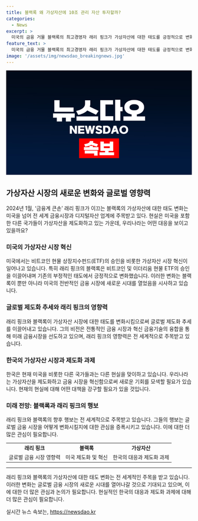 ```yaml
---
title: 블랙록 왜 가상자산에 10조 관리 자산 투자할까?
categories:
  - News
excerpt: >
  미국의 금융 거물 블랙록의 최고경영자 래리 핑크가 가상자산에 대한 태도를 긍정적으로 변화시켰다. 그는 비트코인 및 이더리움 현물 ETF를 통해 가상자산 시장에 진입했으며, 전통 자산의 토큰화와 가상자산과의 융합에 집중하고 있다. 이러한 동향은 미국을 포함한 다른 국가들에서도 가상자산을 제도권으로 수용하고 있는 가운데, 한국의 가상자산 규제에 아쉬움을 표현하며, 글로벌 금융시장의 흐름을 주목할 필요가 있다. 
feature_text: >
  미국의 금융 거물 블랙록의 최고경영자 래리 핑크가 가상자산에 대한 태도를 긍정적으로 변화시켰다. 그는 비트코인 및 이더리움 현물 ETF를 통해 가상자산 시장에 진입했으며, 전통 자산의 토큰화와 가상자산과의 융합에 집중하고 있다. 이러한 동향은 미국을 포함한 다른 국가들에서도 가상자산을 제도권으로 수용하고 있는 가운데, 한국의 가상자산 규제에 아쉬움을 표현하며, 글로벌 금융시장의 흐름을 주목할 필요가 있다. 
image: '/assets/img/newsdao_breakingnews.jpg'
---
```


<p><img src="/assets/img/newsdao_breakingnews.jpg" alt="cryptoinkorea 속보" /></p>

<h2 data-ke-size="size26">가상자산 시장의 새로운 변화와 글로벌 영향력</h2>

<p data-ke-size="size16">2024년 1월, ‘금융계 큰손’ 래리 핑크가 이끄는 블랙록의 가상자산에 대한 태도 변화는 미국을 넘어 전 세계 금융시장과 디지털자산 업계에 주목받고 있다. 현실은 미국을 포함한 다른 국가들이 가상자산을 제도화하고 있는 가운데, 우리나라는 어떤 대응을 보이고 있을까요?</p>

<h3 data-ke-size="size24">미국의 가상자산 시장 혁신</h3>

<p data-ke-size="size16">미국에서는 비트코인 현물 상장지수펀드(ETF)의 승인을 비롯한 가상자산 시장 혁신이 일어나고 있습니다. 특히 래리 핑크의 블랙록은 비트코인 및 이더리움 현물 ETF의 승인을 이끌어내며 기존의 부정적인 태도에서 긍정적으로 변화했습니다. 이러한 변화는 블랙록이 뿐만 아니라 미국의 전반적인 금융 시장에 새로운 시대를 열었음을 시사하고 있습니다.</p>

<h3 data-ke-size="size24">글로벌 제도화 추세와 래리 핑크의 영향력</h3>

<p data-ke-size="size16">래리 핑크와 블랙록이 가상자산 시장에 대한 태도를 변화시킴으로써 글로벌 제도화 추세를 이끌어내고 있습니다. 그의 비전은 전통적인 금융 시장과 혁신 금융기술의 융합을 통해 미래 금융시장을 선도하고 있으며, 래리 핑크의 영향력은 전 세계적으로 주목받고 있습니다.</p>

<h3 data-ke-size="size24">한국의 가상자산 시장과 제도화 과제</h3>

<p data-ke-size="size16">한국은 현재 미국을 비롯한 다른 국가들과는 다른 현실을 맞이하고 있습니다. 우리나라는 가상자산을 제도화하고 금융 시장을 혁신함으로써 새로운 기회를 모색할 필요가 있습니다. 현재의 현실에 대해 어떤 대책을 강구할 필요가 있을 것입니다.</p>

<h3 data-ke-size="size24">미래 전망: 블랙록과 래리 핑크의 행보</h3>

<p data-ke-size="size16">래리 핑크와 블랙록의 향후 행보는 전 세계적으로 주목받고 있습니다. 그들의 행보는 글로벌 금융 시장을 어떻게 변화시킬지에 대한 관심을 증폭시키고 있습니다. 이에 대한 더 많은 관심이 필요합니다.</p>

<table>
    <tr>
        <td style="text-align: center; height: 17px;"><b>래리 핑크</b></td>
        <td style="text-align: center; height: 17px;"><b>블랙록</b></td>
        <td style="text-align: center; height: 17px;"><b>가상자산</b></td>
    </tr>
    <tr>
        <td style="text-align: center; height: 17px;">글로벌 금융 시장 영향력</td>
        <td style="text-align: center; height: 17px;">미국 제도화 및 혁신</td>
        <td style="text-align: center; height: 17px;">한국의 대응과 제도화 과제</td>
    </tr>
</table>

<hr>

<p data-ke-size="size16">래리 핑크와 블랙록의 가상자산에 대한 태도 변화는 전 세계적인 주목을 받고 있습니다. 이러한 변화는 글로벌 금융 시장의 새로운 시대를 열어나갈 것으로 기대되고 있으며, 이에 대한 더 많은 관심과 논의가 필요합니다. 현실적인 한국의 대응과 제도화 과제에 대해 더 많은 관심이 필요합니다.</p>
실시간 뉴스 속보는, <a href="https://newsdao.kr" rel="dofollow">https://newsdao.kr</a>


